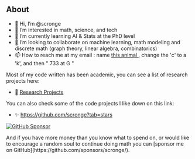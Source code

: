 

## About


- 👋 Hi, I’m @scronge
- 👀 I’m interested in math, science, and tech
- 🌱 I’m currently learning AI & Stats at the PhD level
- 💞️ I’m looking to collaborate on machine learning, math modeling and discrete math (graph theory, linear algebra, combinatorics)
- 📫 How to reach me at my email : name <a href="https://encrypted-tbn1.gstatic.com/images?q=tbn:ANd9GcRHF3g_LO85mPZVqkwZpJ7Z1bMQ_tYg-zvkatEXXYXHPSIYgqce">this animal </a> , change the 'c' to a 'k', and then " 733 at G " 

Most of my code written has been academic, you can see a list of research projects here:

- 🔬 <a href="https://media.licdn.com/dms/document/media/C512DAQFyvYyKG89LWA/profile-treasury-document-pdf-analyzed/0/1583943420957?e=1724284800&v=beta&t=tF9ANQnGf0hAJAdcq_d7uC6hs1VellNb2pP8hhz-DnU"> Research Projects </a>


You can also check some of the code projects I like down on this link:

- ✨ https://github.com/scronge?tab=stars 


<p align="left">
  <a href="https://github.com/sponsors/scronge/"><img alt="GitHub Sponsor" title="GitHub Sponsor" src="https://img.shields.io/static/v1?label=Sponsor&message=%E2%9D%A4&logo=GitHub&color=%23E05D44&style=for-the-badge"/></a>
</p>
And if you have more money than you know what to spend on, or would like to encourage a random soul to continue doing math you can [sponsor me on GitHub](https://github.com/sponsors/scronge/).
